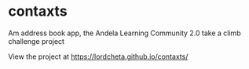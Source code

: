 # contaxts
Am address book app, the Andela Learning Community 2.0 take a climb challenge project 


View the project at https://lordcheta.github.io/contaxts/
